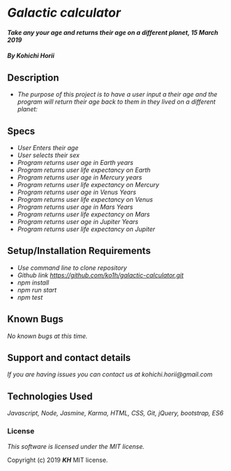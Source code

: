 # _Galactic calculator_

#### _Take any your age and returns their age on a different planet, 15 March 2019_

#### _By Kohichi Horii_

## Description

* _The purpose of this project is to have a user input a their age and the program will return their age back to them in they lived on a different planet:_

## Specs
* _User Enters their age_
* _User selects their sex_
* _Program returns user age in Earth years_
* _Program returns user life expectancy on Earth_
* _Program returns user age in Mercury years_
* _Program returns user life expectancy on Mercury_
* _Program returns user age in Venus Years_
* _Program returns user life expectancy on Venus_
* _Program returns user age in Mars Years_
* _Program returns user life expectancy on Mars_
* _Program returns user age in Jupiter Years_
* _Program returns user life expectancy on Jupiter_


## Setup/Installation Requirements

* _Use command line to clone repository_
* _Github link https://github.com/ko1h/galactic-calculator.git_
* _npm install_
* _npm run start_
* _npm test_

## Known Bugs

_No known bugs at this time._

## Support and contact details

_If you are having issues you can contact us at kohichi.horii@gmail.com_

## Technologies Used

_Javascript, Node, Jasmine, Karma, HTML, CSS, Git, jQuery, bootstrap, ES6_


### License

*This software is licensed under the MIT license.*

Copyright (c) 2019 **_KH_** MIT license.
